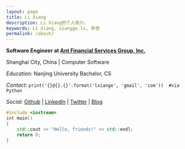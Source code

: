```yaml
---
layout: page
title: Li Xiang
description: Li Xiang的个人简介。
keywords: Li Xiang, xiangge.lx, 李想
permalink: /about/
---
```


**Software Engineer at [Ant Financial Services Group, Inc.](https://www.antgroup.com/)**

Shanghai City, China \| Computer Software
  
*Education:* Nanjing University
Bachelor, CS

*Contact:* `print('{}@{}.{}'.format('lxiange', 'gmail', 'com'))  #via Python`

*Social:*  [Github](https://github.com/lxiange) \| [LinkedIn](https://www.linkedin.com/in/lxiange) \| [Twitter](https://twitter.com/lxiange) \| [Blog](https://lxiange.github.io)
    
```c++
#include <iostream>
int main()
{
	std::cout << "Hello, friends!" << std::endl;
	return 0;
}
```
